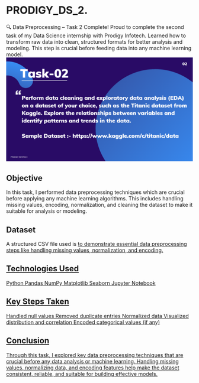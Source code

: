 # PRODIGY_DS_2.
🔍 Data Preprocessing – Task 2 Complete! Proud to complete the second task of my Data Science internship with Prodigy Infotech. Learned how to transform raw data into clean, structured formats for better analysis and modeling. This step is crucial before feeding data into any machine learning model.
<br>
<img src="https://github.com/rutujaparab20/PRODIGY_DS_2./blob/main/ds_task_2.png">

## Objective
In this task, I performed data preprocessing techniques which are crucial before applying any machine learning algorithms. This includes handling missing values, encoding, normalization, and cleaning the dataset to make it suitable for analysis or modeling.

## Dataset 
A structured CSV file used is <a href="https://github.com/rutujaparab20/PRODIGY_DS_2./blob/main/test.csv">to demonstrate essential data preprocessing steps like handling missing values, normalization, and encoding.

## Technologies Used

Python
Pandas
NumPy
Matplotlib
Seaborn
Jupyter Notebook

## Key Steps Taken

Handled null values
Removed duplicate entries
Normalized data
Visualized distribution and correlation
Encoded categorical values (if any)

## Conclusion

Through this task, I explored key data preprocessing techniques that are crucial before any data analysis or machine learning. Handling missing values, normalizing data, and encoding features help make the dataset consistent, reliable, and suitable for building effective models.



